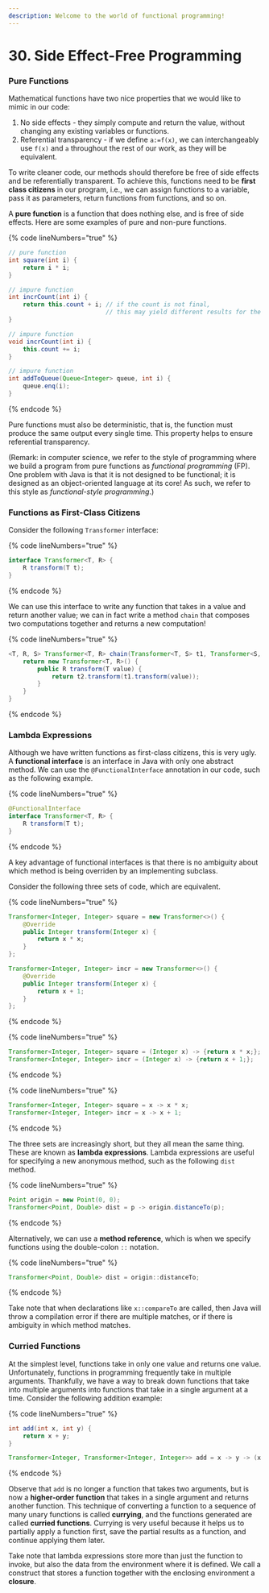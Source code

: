 ```yaml
---
description: Welcome to the world of functional programming!
---
```


# 30. Side Effect-Free Programming

### Pure Functions

Mathematical functions have two nice properties that we would like to mimic in our code:

1. No side effects - they simply compute and return the value, without changing any existing variables or functions.
2. Referential transparency - if we define `a:=f(x)`, we can interchangeably use `f(x)` and `a` throughout the rest of our work, as they will be equivalent.

To write cleaner code, our methods should therefore be free of side effects and be referentially transparent. To achieve this, functions need to be **first class citizens** in our program, i.e., we can assign functions to a variable, pass it as parameters, return functions from functions, and so on.

A **pure function** is a function that does nothing else, and is free of side effects. Here are some examples of pure and non-pure functions.

{% code lineNumbers="true" %}
```java
// pure function
int square(int i) {
    return i * i;
}

// impure function
int incrCount(int i) {
    return this.count + i; // if the count is not final,
                           // this may yield different results for the same i
}

// impure function
void incrCount(int i) {
    this.count += i;
}

// impure function
int addToQueue(Queue<Integer> queue, int i) {
    queue.enq(i);
}
```
{% endcode %}

Pure functions must also be deterministic, that is, the function must produce the same output every single time. This property helps to ensure referential transparency.

(Remark: in computer science, we refer to the style of programming where we build a program from pure functions as _functional programming_ (FP). One problem with Java is that it is not designed to be functional; it is designed as an object-oriented language at its core! As such, we refer to this style as _functional-style programming_.)

### Functions as First-Class Citizens

Consider the following `Transformer` interface:

{% code lineNumbers="true" %}
```java
interface Transformer<T, R> {
    R transform(T t);
}
```
{% endcode %}

We can use this interface to write any function that takes in a value and return another value; we can in fact write a method `chain` that composes two computations together and returns a new computation!

{% code lineNumbers="true" %}
```java
<T, R, S> Transformer<T, R> chain(Transformer<T, S> t1, Transformer<S, R> t2) {
    return new Transformer<T, R>() {
        public R transform(T value) {
            return t2.transform(t1.transform(value));
        }
    }
}
```
{% endcode %}

### Lambda Expressions

Although we have written functions as first-class citizens, this is very ugly. A **functional interface** is an interface in Java with only one abstract method.  We can use the `@FunctionalInterface` annotation in our code, such as the following example.

{% code lineNumbers="true" %}
```java
@FunctionalInterface
interface Transformer<T, R> {
    R transform(T t);
}
```
{% endcode %}

A key advantage of functional interfaces is that there is no ambiguity about which method is being overriden by an implementing subclass.

Consider the following three sets of code, which are equivalent.

{% code lineNumbers="true" %}
```java
Transformer<Integer, Integer> square = new Transformer<>() {
    @Override
    public Integer transform(Integer x) {
        return x * x;
    }
};

Transformer<Integer, Integer> incr = new Transformer<>() {
    @Override
    public Integer transform(Integer x) {
        return x + 1;
    }
};
```
{% endcode %}

{% code lineNumbers="true" %}
```java
Transformer<Integer, Integer> square = (Integer x) -> {return x * x;};
Transformer<Integer, Integer> incr = (Integer x) -> {return x + 1;};
```
{% endcode %}

{% code lineNumbers="true" %}
```java
Transformer<Integer, Integer> square = x -> x * x;
Transformer<Integer, Integer> incr = x -> x + 1;
```
{% endcode %}

The three sets are increasingly short, but they all mean the same thing. These are known as **lambda expressions**. Lambda expressions are useful for specifying a new anonymous method, such as the following `dist` method.

{% code lineNumbers="true" %}
```java
Point origin = new Point(0, 0);
Transformer<Point, Double> dist = p -> origin.distanceTo(p);
```
{% endcode %}

Alternatively, we can use a **method reference**, which is when we specify functions using the double-colon `::` notation.

{% code lineNumbers="true" %}
```java
Transformer<Point, Double> dist = origin::distanceTo;
```
{% endcode %}

Take note that when declarations like `x::compareTo` are called, then Java will throw a compilation error if there are multiple matches, or if there is ambiguity in which method matches.

### Curried Functions

At the simplest level, functions take in only one value and returns one value. Unfortunately, functions in programming frequently take in multiple arguments. Thankfully, we have a way to break down functions that take into multiple arguments into functions that take in a single argument at a time. Consider the following addition example:

{% code lineNumbers="true" %}
```java
int add(int x, int y) {
    return x + y;
}

Transformer<Integer, Transformer<Integer, Integer>> add = x -> y -> (x + y);
```
{% endcode %}

Observe that `add` is no longer a function that takes two arguments, but is now a **higher-order function** that takes in a single argument and returns another function. This technique of converting a function to a sequence of many unary functions is called **currying**, and the functions generated are called **curried functions**. Currying is very useful because it helps us to partially apply a function first, save the partial results as a function, and continue applying them later.

Take note that lambda expressions store more than just the function to invoke, but also the data from the environment where it is defined. We call a construct that stores a function together with the enclosing environment a **closure**.
